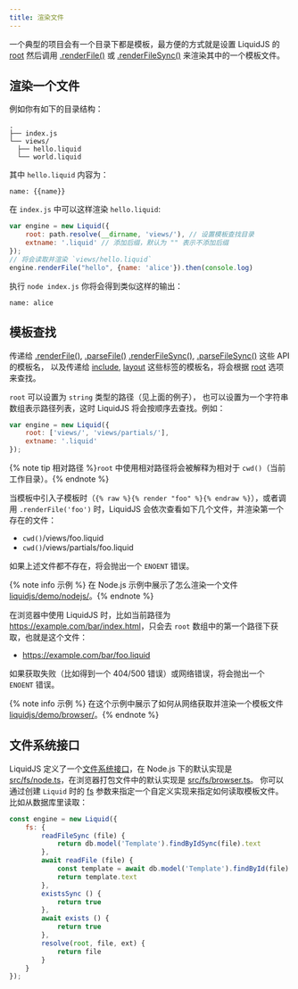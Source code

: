 ```yaml
---
title: 渲染文件
---
```


一个典型的项目会有一个目录下都是模板，最方便的方式就是设置 LiquidJS 的 [root][root] 然后调用 [.renderFile()][renderFile] 或 [.renderFileSync()][renderFileSync] 来渲染其中的一个模板文件。

## 渲染一个文件

例如你有如下的目录结构：

```
.
├── index.js
└── views/
  ├── hello.liquid
  └── world.liquid
```

其中 `hello.liquid` 内容为：

```liquid
name: {{name}}
```

在 `index.js` 中可以这样渲染 `hello.liquid`:

```javascript
var engine = new Liquid({
    root: path.resolve(__dirname, 'views/'), // 设置模板查找目录
    extname: '.liquid' // 添加后缀，默认为 "" 表示不添加后缀
});
// 将会读取并渲染 `views/hello.liquid`
engine.renderFile("hello", {name: 'alice'}).then(console.log)
```

执行 `node index.js` 你将会得到类似这样的输出：

```
name: alice
```

## 模板查找

传递给 [.renderFile()][renderFile], [.parseFile()][parseFile] [.renderFileSync()][renderFileSync], [.parseFileSync()][parseFileSync] 这些 API 的模板名，
以及传递给 [include][include], [layout][layout] 这些标签的模板名，将会根据 [root][root] 选项来查找。

`root` 可以设置为 `string` 类型的路径（见上面的例子）， 也可以设置为一个字符串数组表示路径列表，这时 LiquidJS 将会按顺序去查找。例如：

```javascript
var engine = new Liquid({
    root: ['views/', 'views/partials/'],
    extname: '.liquid'
});
```

{% note tip 相对路径 %}<code>root</code> 中使用相对路径将会被解释为相对于 <code>cwd()</code>（当前工作目录）。{% endnote %}

当模板中引入子模板时（`{% raw %}{% render "foo" %}{% endraw %}`），或者调用 `.renderFile('foo')` 时，LiquidJS 会依次查看如下几个文件，并渲染第一个存在的文件：

- `cwd()`/views/foo.liquid
- `cwd()`/views/partials/foo.liquid

如果上述文件都不存在，将会抛出一个 `ENOENT` 错误。

{% note info 示例 %} 在 Node.js 示例中展示了怎么渲染一个文件 <a href="https://github.com/harttle/liquidjs/blob/master/demo/nodejs/" target="_blank">liquidjs/demo/nodejs/</a>。{% endnote %}

在浏览器中使用 LiquidJS 时，比如当前路径为 <https://example.com/bar/index.html>，只会去 `root` 数组中的第一个路径下获取，也就是这个文件：

- <https://example.com/bar/foo.liquid>

如果获取失败（比如得到一个 404/500 错误）或网络错误，将会抛出一个 `ENOENT` 错误。

{% note info 示例 %} 在这个示例中展示了如何从网络获取并渲染一个模板文件 <a href="https://github.com/harttle/liquidjs/blob/master/demo/browser/" target="_blank">liquidjs/demo/browser/</a>。{% endnote %}

## 文件系统接口

LiquidJS 定义了一个[文件系统接口][ifs]，在 Node.js 下的默认实现是 [src/fs/node.ts][fs-node]，在浏览器打包文件中的默认实现是 [src/fs/browser.ts][fs-browser]。
你可以通过创建 `Liquid` 时的 [fs][fs] 参数来指定一个自定义实现来指定如何读取模板文件。比如从数据库里读取：

```javascript
const engine = new Liquid({
    fs: {
        readFileSync (file) {
            return db.model('Template').findByIdSync(file).text
        },
        await readFile (file) {
            const template = await db.model('Template').findById(file)
            return template.text
        },
        existsSync () {
            return true
        },
        await exists () {
            return true
        },
        resolve(root, file, ext) {
            return file
        }
    }
});
```

[fs]: /api/interfaces/LiquidOptions.html#fs
[ifs]: /api/interfaces/FS.html
[fs-node]: https://github.com/harttle/liquidjs/blob/master/src/fs/fs-impl.ts
[fs-browser]: https://github.com/harttle/liquidjs/blob/master/src/fs/fs-impl-browser.ts
[layout]: https://help.shopify.com/en/themes/liquid/tags/theme-tags#layout
[include]: https://help.shopify.com/themes/liquid/tags/theme-tags#include
[renderFile]: /api/classes/Liquid.html#renderFile
[renderFileSync]: /api/classes/Liquid.html#renderFileSync
[parseFile]: /api/classes/Liquid.html#parseFile
[parseFileSync]: /api/classes/Liquid.html#parseFileSync
[root]: /api/interfaces/LiquidOptions.html#root
